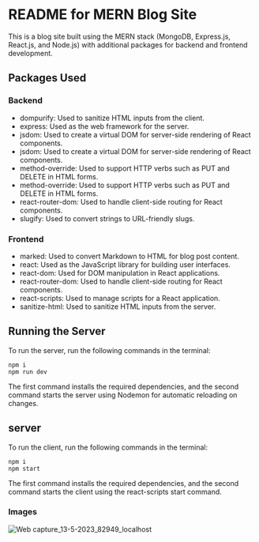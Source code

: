 # README for MERN Blog Site
This is a blog site built using the MERN stack (MongoDB, Express.js, React.js, and Node.js) with additional packages for backend and frontend development.

## Packages Used
### Backend
* dompurify: Used to sanitize HTML inputs from the client.
* express: Used as the web framework for the server.
* jsdom: Used to create a virtual DOM for server-side rendering of React components.
* jsdom: Used to create a virtual DOM for server-side rendering of React components.
* method-override: Used to support HTTP verbs such as PUT and DELETE in HTML forms.
* method-override: Used to support HTTP verbs such as PUT and DELETE in HTML forms.
* react-router-dom: Used to handle client-side routing for React components.
* slugify: Used to convert strings to URL-friendly slugs.

### Frontend
* marked: Used to convert Markdown to HTML for blog post content.
* react: Used as the JavaScript library for building user interfaces.
* react-dom: Used for DOM manipulation in React applications.
* react-router-dom: Used to handle client-side routing for React components.
* react-scripts: Used to manage scripts for a React application.
* sanitize-html: Used to sanitize HTML inputs from the server.

## Running the Server
To run the server, run the following commands in the terminal:

```
npm i
npm run dev
```
The first command installs the required dependencies, and the second command starts the server using Nodemon for automatic reloading on changes.
## server
To run the client, run the following commands in the terminal:
```
npm i
npm start
```
The first command installs the required dependencies, and the second command starts the client using the react-scripts start command.

### Images

![Web capture_13-5-2023_82949_localhost](https://github.com/heykvr/blog-site/assets/117711617/2325cc18-2ef5-489d-b528-e557dac095d1)







